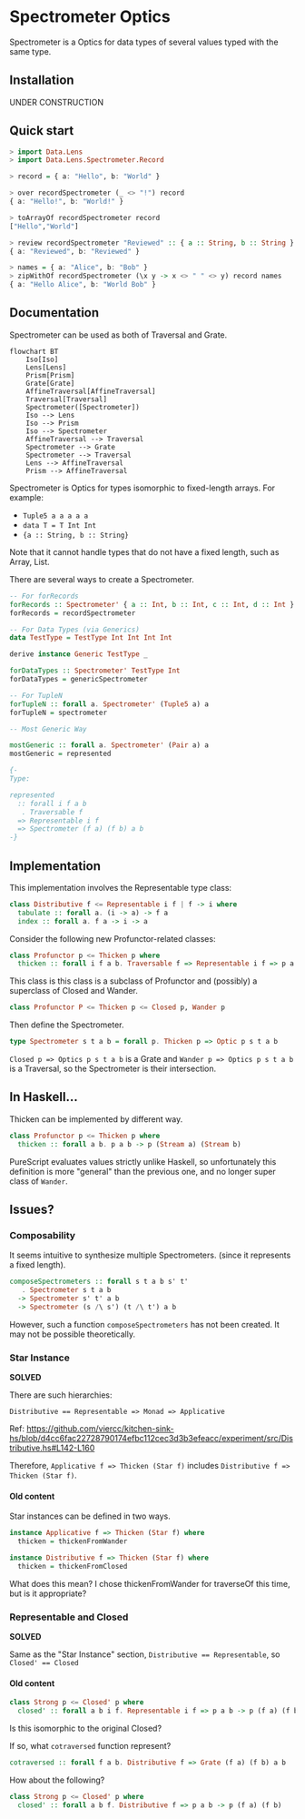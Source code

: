 # Spectrometer Optics

Spectrometer is a Optics for data types of several values typed with the same type.

## Installation

UNDER CONSTRUCTION

## Quick start

```purescript
> import Data.Lens
> import Data.Lens.Spectrometer.Record

> record = { a: "Hello", b: "World" }

> over recordSpectrometer (_ <> "!") record
{ a: "Hello!", b: "World!" }

> toArrayOf recordSpectrometer record
["Hello","World"]

> review recordSpectrometer "Reviewed" :: { a :: String, b :: String }
{ a: "Reviewed", b: "Reviewed" }

> names = { a: "Alice", b: "Bob" }
> zipWithOf recordSpectrometer (\x y -> x <> " " <> y) record names
{ a: "Hello Alice", b: "World Bob" }
```

## Documentation

Spectrometer can be used as both of Traversal and Grate.

```mermaid
flowchart BT
    Iso[Iso]
    Lens[Lens]
    Prism[Prism]
    Grate[Grate]
    AffineTraversal[AffineTraversal]
    Traversal[Traversal]
    Spectrometer([Spectrometer])
    Iso --> Lens
    Iso --> Prism
    Iso --> Spectrometer
    AffineTraversal --> Traversal
    Spectrometer --> Grate
    Spectrometer --> Traversal
    Lens --> AffineTraversal
    Prism --> AffineTraversal
```

Spectrometer is Optics for types isomorphic to fixed-length arrays. For example:

- `Tuple5 a a a a a`
- `data T = T Int Int`
- `{a :: String, b :: String}`

Note that it cannot handle types that do not have a fixed length, such as Array, List.

There are several ways to create a Spectrometer.

```purescript
-- For forRecords
forRecords :: Spectrometer' { a :: Int, b :: Int, c :: Int, d :: Int } Int
forRecords = recordSpectrometer

-- For Data Types (via Generics)
data TestType = TestType Int Int Int Int

derive instance Generic TestType _

forDataTypes :: Spectrometer' TestType Int
forDataTypes = genericSpectrometer

-- For TupleN
forTupleN :: forall a. Spectrometer' (Tuple5 a) a
forTupleN = spectrometer

-- Most Generic Way

mostGeneric :: forall a. Spectrometer' (Pair a) a
mostGeneric = represented

{-
Type:

represented
  :: forall i f a b
   . Traversable f
  => Representable i f
  => Spectrometer (f a) (f b) a b
-}
```

## Implementation

This implementation involves the Representable type class:

```purescript
class Distributive f <= Representable i f | f -> i where
  tabulate :: forall a. (i -> a) -> f a
  index :: forall a. f a -> i -> a
```

Consider the following new Profunctor-related classes:

```purescript
class Profunctor p <= Thicken p where
  thicken :: forall i f a b. Traversable f => Representable i f => p a b -> p (f a) (f b)
```

This class is this class is a subclass of Profunctor and (possibly) a superclass of Closed and Wander.

```purescript
class Profunctor P <= Thicken p <= Closed p, Wander p
```

Then define the Spectrometer.

```purescript
type Spectrometer s t a b = forall p. Thicken p => Optic p s t a b
```

`Closed p => Optics p s t a b` is a Grate and `Wander p => Optics p s t a b` is a Traversal, so the Spectrometer is their intersection.

## In Haskell...

Thicken can be implemented by different way.

```haskell
class Profunctor p <= Thicken p where
  thicken :: forall a b. p a b -> p (Stream a) (Stream b)
```

PureScript evaluates values strictly unlike Haskell, so unfortunately this definition is more "general" than the previous one, and no longer super class of `Wander`.

## Issues?

### Composability

It seems intuitive to synthesize multiple Spectrometers. (since it represents a fixed length).

```purescript
composeSpectrometers :: forall s t a b s' t'
   . Spectrometer s t a b
  -> Spectrometer s' t' a b
  -> Spectrometer (s /\ s') (t /\ t') a b
```

However, such a function `composeSpectrometers` has not been created. It may not be possible theoretically.

### Star Instance

**SOLVED**

There are such hierarchies:

```
Distributive == Representable => Monad => Applicative
```

Ref: https://github.com/viercc/kitchen-sink-hs/blob/d4cc6fac22728790174efbc112cec3d3b3efeacc/experiment/src/Distributive.hs#L142-L160

Therefore, `Applicative f => Thicken (Star f)` includes `Distributive f => Thicken (Star f)`.

#### Old content

Star instances can be defined in two ways.

```purescript
instance Applicative f => Thicken (Star f) where
  thicken = thickenFromWander

instance Distributive f => Thicken (Star f) where
  thicken = thickenFromClosed
```

What does this mean?
I chose thickenFromWander for traverseOf this time, but is it appropriate?

### Representable and Closed

**SOLVED**

Same as the "Star Instance" section, `Distributive == Representable`, so `Closed' == Closed`

#### Old content

```purescript
class Strong p <= Closed' p where
  closed' :: forall a b i f. Representable i f => p a b -> p (f a) (f b)
```

Is this isomorphic to the original Closed?

If so, what `cotraversed` function represent?

```purescript
cotraversed :: forall f a b. Distributive f => Grate (f a) (f b) a b
```

How about the following?

```purescript
class Strong p <= Closed' p where
  closed' :: forall a b f. Distributive f => p a b -> p (f a) (f b)
```
